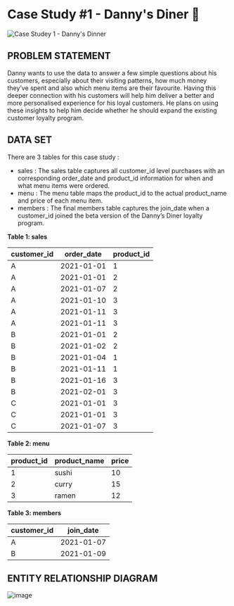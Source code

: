 # Case Study #1 - Danny's Diner 🍜

![Case Studey 1 - Danny's Dinner](https://8weeksqlchallenge.com/images/case-study-designs/1.png)

## PROBLEM STATEMENT
Danny wants to use the data to answer a few simple questions about his customers, especially about their visiting patterns, how much money they’ve spent and also which menu items are their favourite. Having this deeper connection with his customers will help him deliver a better and more personalised experience for his loyal customers.
He plans on using these insights to help him decide whether he should expand the existing customer loyalty program.

## DATA SET
There are 3 tables for this case study :
- sales : The sales table captures all customer_id level purchases with an corresponding order_date and product_id information for when and what menu items were ordered.
- menu : The menu table maps the product_id to the actual product_name and price of each menu item.
- members : The final members table captures the join_date when a customer_id joined the beta version of the Danny’s Diner loyalty program.


**Table 1: sales**

| customer_id | order_date | product_id |
| ----------- | ---------- | ---------- |
| A |	2021-01-01 | 1 |
| A	| 2021-01-01 | 2 | 
| A |	2021-01-07 | 2 |
| A |	2021-01-10 | 3 |
| A |	2021-01-11 | 3 |
| A |	2021-01-11 | 3 |
| B | 2021-01-01 | 2 |
| B |	2021-01-02 | 2 |
| B |	2021-01-04 | 1 |
| B |	2021-01-11 | 1 |
| B |	2021-01-16 | 3 |
| B | 2021-02-01 | 3 |
| C |	2021-01-01 | 3 |
| C |	2021-01-01 | 3 |
| C |	2021-01-07 | 3 |


**Table 2: menu**

| product_id | product_name |	price |
| ---------- | ------------ | ----- |
| 1 |	sushi |	10 |
| 2 |	curry |	15 |
| 3 |	ramen |	12 |


**Table 3: members**

| customer_id |	join_date |
| ----------- | --------- |
| A |	2021-01-07 |
| B	| 2021-01-09 |


## ENTITY RELATIONSHIP DIAGRAM

![image](https://user-images.githubusercontent.com/98699089/156034410-8775d5d2-eda5-4453-9e33-54bfef253084.png)

